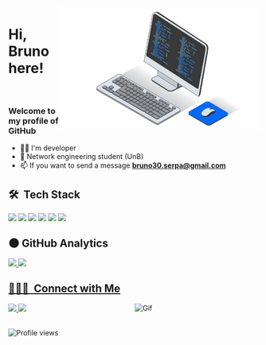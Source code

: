<img src="images/computer-5425039-4558296.png" min-width="400px" max-width="450px" width="400px" align="right" alt="Computador">
<h1>Hi, Bruno here!</h1>
<br>


### Welcome to my profile of GitHub

- 🧑‍💻 I'm developer
- 📘 Network engineering student (UnB)
- 📫 If you want to send a message  **bruno30.serpa@gmail.com**

## 🛠 &nbsp;Tech Stack

<div style="display: inline_block">
  <img src="https://skillicons.dev/icons?i=html"/>
  <img src="https://skillicons.dev/icons?i=css"/>
  <img src="https://skillicons.dev/icons?i=js"/>
  <img src="https://skillicons.dev/icons?i=cpp"/>
  <img src="https://skillicons.dev/icons?i=py"/>
  <img src="https://skillicons.dev/icons?i=ps"/>
</div>

## :new_moon: GitHub Analytics

<div>
  <a href="https://github.com/Bruno-serpa?tab=repositories">
  <img height="150em" src="https://github-readme-stats.vercel.app/api?username=Bruno-serpa&show_icons=true&theme=transparent&&rank_icon=github&custom_title=Bruno-Serpa"/>
  <img height="150em" src="https://github-readme-stats.vercel.app/api/top-langs/?username=Bruno-serpa&layout=compact&theme=transparent"/>
</div>

## 👨🏻‍💼 &nbsp;Connect with Me

<div style="display: inline_block">
 
 <a href="https://www.linkedin.com/in/bruno-serpa-491108281/" alt="Linkedin">
  <img width="140px" src="https://img.shields.io/badge/-Linkedin-rgb(25, 27, 30)?style=for-the-badge&logo=Linkedin&logoColor=rgb(0, 106, 255)&link=https://www.linkedin.com/in/evander-inacio"/> 
 </a>

 <a href="mailto:bruno30.serpa@gmail.com" target="_blank" rel="external" alt="Gmail">
  <img width="113px" src="https://img.shields.io/badge/-Gmail-rgb(25, 27, 30)?style=for-the-badge&logo=Gmail&logoColor=rgb(0, 106, 255)&link=mailto:evander.20116@gmail.com"/> 
 </a>

 <img align="right" alt="Gif" height="150" width="250" src="https://cdn.discordapp.com/attachments/1013552617500184650/1126308050886721647/e18518c6d24257c6fb02e3c95a862d85_1_1.gif" />

</div>

<br>
<p align="left"> <img src="https://komarev.com/ghpvc/?username=Bruno-Serpa&color=blue" alt="Profile views" /> </p>
